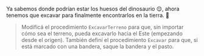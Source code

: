 <gs-attire attire-url="https://raw.githubusercontent.com/MumukiProject/mumuki-guia-gobstones-sierra-de-las-quijadas-secundaria/master/assets/attires/config_1582214809901.json"></gs-attire>

Ya sabemos donde podrían estar los huesos del dinosaurio :relieved:, ahora tenemos que excavar para finalmente encontrarlos en la tierra. :seedling:

> Modificá el procedimiento `ExcavarTerreno` para que, sin importar cómo sea el terreno, pueda excavarlo hacia el Este (empezando desde el origen). También definí el procedimiento `Excavar` para que, si está marcado con una bandera, saque la bandera y el pasto. 